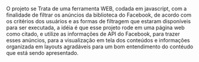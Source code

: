  O projeto se Trata de uma ferramenta WEB, codada em javascript, com a finalidade de filtrar os anúncios da biblioteca do Facebook, de acordo com os critérios dos usuários e as formas de filtragem que estaram disponíveis para ser executada, a idéia é que esse projeto rode em uma página web como citado, e utilize as informações de API do Facebook, para trazer esses anúncios, para a visualização em tela dos conteúdos e informações organizada em layouts agradáveis para um bom entendimento do contéudo que está sendo apresentado.
